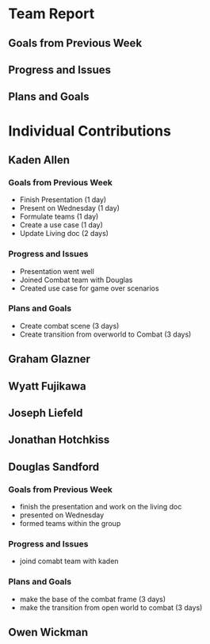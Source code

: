 # Team Report

## Goals from Previous Week

## Progress and Issues

## Plans and Goals

# Individual Contributions

## Kaden Allen

### Goals from Previous Week
* Finish Presentation (1 day)
* Present on Wednesday (1 day)
* Formulate teams (1 day)
* Create a use case (1 day)
* Update Living doc (2 days)

### Progress and Issues
* Presentation went well
* Joined Combat team with Douglas
* Created use case for game over scenarios

### Plans and Goals
* Create combat scene (3 days)
* Create transition from overworld to Combat (3 days)


## Graham Glazner

## Wyatt Fujikawa

## Joseph Liefeld

## Jonathan Hotchkiss

## Douglas Sandford
### Goals from Previous Week
* finish the presentation and work on the living doc
* presented on Wednesday
* formed teams within the group

### Progress and Issues
* joind comabt team with kaden

### Plans and Goals
* make the base of the combat frame (3 days)
* make the transition from open world to combat (3 days)


## Owen Wickman
